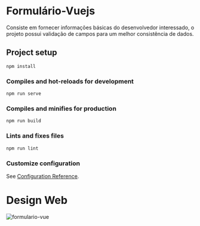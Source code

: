 # Formulário-Vuejs
Consiste em fornecer informações básicas do desenvolvedor interessado, o projeto possui validação de campos para um melhor consistência de dados.
## Project setup
```
npm install
```

### Compiles and hot-reloads for development
```
npm run serve
```

### Compiles and minifies for production
```
npm run build
```

### Lints and fixes files
```
npm run lint
```

### Customize configuration
See [Configuration Reference](https://cli.vuejs.org/config/).

# Design Web

![formulario-vue](https://user-images.githubusercontent.com/93945597/150573889-2cd92636-3b22-4f3f-b8f4-4178c13c01e2.png)

